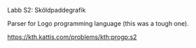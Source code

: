 Labb S2: Sköldpaddegrafik

Parser for Logo programming language (this was a tough one).

https://kth.kattis.com/problems/kth:progp:s2

